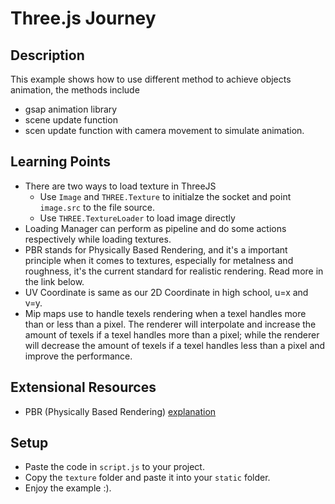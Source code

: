 # Three.js Journey

## Description

This example shows how to use different method to achieve objects animation, the methods include

* gsap animation library
* scene update function
* scen update function with camera movement to simulate animation.

## Learning Points

* There are two ways to load texture in ThreeJS
    * Use `Image` and `THREE.Texture` to initialze the socket and point `image.src` to the file source.
    * Use `THREE.TextureLoader` to load image directly
* Loading Manager can perform as pipeline and do some actions respectively while loading textures.
* PBR stands for Physically Based Rendering, and it's a important principle when it comes to textures,
especially for metalness and roughness, it's the current standard for realistic rendering. Read more in
the link below.
* UV Coordinate is same as our 2D Coordinate in high school, u=x and v=y.
* Mip maps use to handle texels rendering when a texel handles more than or less than a pixel. The renderer
will interpolate and increase the amount of texels if a texel handles more than a pixel; while the renderer
will decrease the amount of texels if a texel handles less than a pixel and improve the performance.

## Extensional Resources

* PBR (Physically Based Rendering) [explanation](https://marmoset.co/posts/basic-theory-of-physically-based-rendering/)

## Setup

* Paste the code in `script.js` to your project.
* Copy the `texture` folder and paste it into your `static` folder.
* Enjoy the example :).
